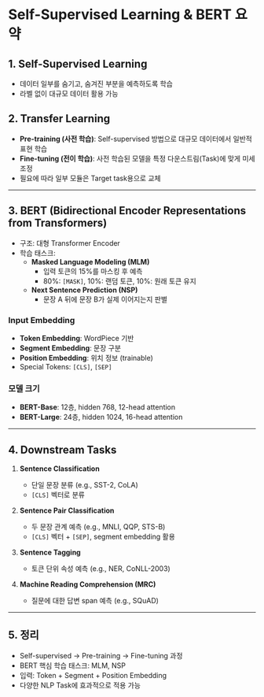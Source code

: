 # Self-Supervised Learning & BERT 요약

## 1. Self-Supervised Learning
- 데이터 일부를 숨기고, 숨겨진 부분을 예측하도록 학습  
- 라벨 없이 대규모 데이터 활용 가능  

## 2. Transfer Learning
- **Pre-training (사전 학습)**: Self-supervised 방법으로 대규모 데이터에서 일반적 표현 학습  
- **Fine-tuning (전이 학습)**: 사전 학습된 모델을 특정 다운스트림(Task)에 맞게 미세 조정  
- 필요에 따라 일부 모듈은 Target task용으로 교체  

---

## 3. BERT (Bidirectional Encoder Representations from Transformers)
- 구조: 대형 Transformer Encoder  
- 학습 태스크:
  - **Masked Language Modeling (MLM)**  
    - 입력 토큰의 15%를 마스킹 후 예측  
    - 80%: `[MASK]`, 10%: 랜덤 토큰, 10%: 원래 토큰 유지  
  - **Next Sentence Prediction (NSP)**  
    - 문장 A 뒤에 문장 B가 실제 이어지는지 판별  

### Input Embedding
- **Token Embedding**: WordPiece 기반  
- **Segment Embedding**: 문장 구분  
- **Position Embedding**: 위치 정보 (trainable)  
- Special Tokens: `[CLS]`, `[SEP]`  

### 모델 크기
- **BERT-Base**: 12층, hidden 768, 12-head attention  
- **BERT-Large**: 24층, hidden 1024, 16-head attention  

---

## 4. Downstream Tasks
1. **Sentence Classification**  
   - 단일 문장 분류 (e.g., SST-2, CoLA)  
   - `[CLS]` 벡터로 분류  

2. **Sentence Pair Classification**  
   - 두 문장 관계 예측 (e.g., MNLI, QQP, STS-B)  
   - `[CLS]` 벡터 + `[SEP]`, segment embedding 활용  

3. **Sentence Tagging**  
   - 토큰 단위 속성 예측 (e.g., NER, CoNLL-2003)  

4. **Machine Reading Comprehension (MRC)**  
   - 질문에 대한 답변 span 예측 (e.g., SQuAD)  

---

## 5. 정리
- Self-supervised → Pre-training → Fine-tuning 과정  
- BERT 핵심 학습 태스크: MLM, NSP  
- 입력: Token + Segment + Position Embedding  
- 다양한 NLP Task에 효과적으로 적용 가능  
